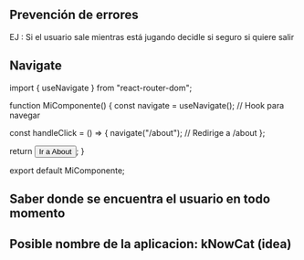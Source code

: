 ## Prevención de errores
EJ : Si el usuario sale mientras está jugando decidle si seguro si quiere salir

## Navigate
import { useNavigate } from "react-router-dom";

function MiComponente() {
  const navigate = useNavigate(); // Hook para navegar

  const handleClick = () => {
    navigate("/about"); // Redirige a /about
  };

  return <button onClick={handleClick}>Ir a About</button>;
}

export default MiComponente;
## Saber donde se encuentra el usuario en todo momento

## Posible nombre de la aplicacion: kNowCat (idea)